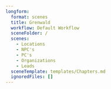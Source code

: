```yaml
---
longform:
  format: scenes
  title: Grenwald
  workflow: Default Workflow
  sceneFolder: /
  scenes:
    - Locations
    - NPC's
    - PC's
    - Organizations
    - Leads
  sceneTemplate: templates/Chapters.md
  ignoredFiles: []
---
```

